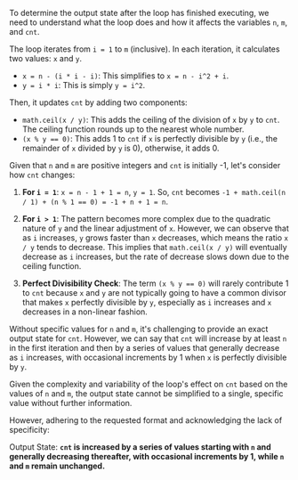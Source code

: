 To determine the output state after the loop has finished executing, we need to understand what the loop does and how it affects the variables `n`, `m`, and `cnt`.

The loop iterates from `i = 1` to `m` (inclusive). In each iteration, it calculates two values: `x` and `y`.

- `x = n - (i * i - i)`: This simplifies to `x = n - i^2 + i`.
- `y = i * i`: This is simply `y = i^2`.

Then, it updates `cnt` by adding two components:
- `math.ceil(x / y)`: This adds the ceiling of the division of `x` by `y` to `cnt`. The ceiling function rounds up to the nearest whole number.
- `(x % y == 0)`: This adds 1 to `cnt` if `x` is perfectly divisible by `y` (i.e., the remainder of `x` divided by `y` is 0), otherwise, it adds 0.

Given that `n` and `m` are positive integers and `cnt` is initially -1, let's consider how `cnt` changes:

1. **For `i = 1`**: `x = n - 1 + 1 = n`, `y = 1`. So, `cnt` becomes `-1 + math.ceil(n / 1) + (n % 1 == 0) = -1 + n + 1 = n`.

2. **For `i > 1`**: The pattern becomes more complex due to the quadratic nature of `y` and the linear adjustment of `x`. However, we can observe that as `i` increases, `y` grows faster than `x` decreases, which means the ratio `x / y` tends to decrease. This implies that `math.ceil(x / y)` will eventually decrease as `i` increases, but the rate of decrease slows down due to the ceiling function.

3. **Perfect Divisibility Check**: The term `(x % y == 0)` will rarely contribute 1 to `cnt` because `x` and `y` are not typically going to have a common divisor that makes `x` perfectly divisible by `y`, especially as `i` increases and `x` decreases in a non-linear fashion.

Without specific values for `n` and `m`, it's challenging to provide an exact output state for `cnt`. However, we can say that `cnt` will increase by at least `n` in the first iteration and then by a series of values that generally decrease as `i` increases, with occasional increments by 1 when `x` is perfectly divisible by `y`.

Given the complexity and variability of the loop's effect on `cnt` based on the values of `n` and `m`, the output state cannot be simplified to a single, specific value without further information.

However, adhering to the requested format and acknowledging the lack of specificity:

Output State: **`cnt` is increased by a series of values starting with `n` and generally decreasing thereafter, with occasional increments by 1, while `n` and `m` remain unchanged.**